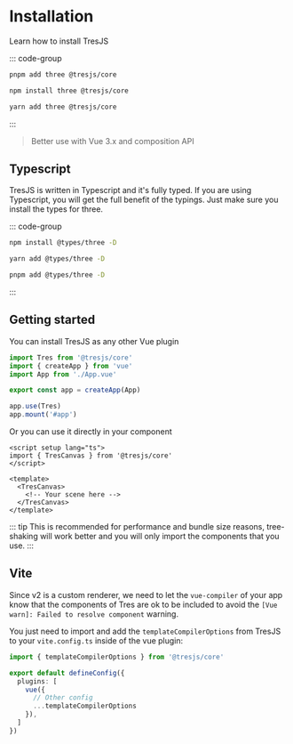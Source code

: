 # Installation

Learn how to install TresJS

::: code-group

```bash [pnpm]
pnpm add three @tresjs/core
```

```bash [npm]
npm install three @tresjs/core
```

```bash [yarn]
yarn add three @tresjs/core
```

:::

> Better use with Vue 3.x and composition API

## Typescript

TresJS is written in Typescript and it's fully typed. If you are using Typescript, you will get the full benefit of the typings. Just make sure you install the types for three.

::: code-group

```bash [npm]
npm install @types/three -D
```

```bash [yarn]
yarn add @types/three -D
```

```bash [pnpm]
pnpm add @types/three -D
```

:::

## Getting started

You can install TresJS as any other Vue plugin

```ts
import Tres from '@tresjs/core'
import { createApp } from 'vue'
import App from './App.vue'

export const app = createApp(App)

app.use(Tres)
app.mount('#app')
```

Or you can use it directly in your component

```vue
<script setup lang="ts">
import { TresCanvas } from '@tresjs/core'
</script>

<template>
  <TresCanvas>
    <!-- Your scene here -->
  </TresCanvas>
</template>
```

::: tip
This is recommended for performance and bundle size reasons, tree-shaking will work better and you will only import the components that you use.
:::

## Vite

Since v2 is a custom renderer, we need to let the `vue-compiler` of your app know that the components of Tres are ok to be included to avoid the `[Vue warn]: Failed to resolve component` warning.

You just need to import and add the `templateCompilerOptions` from TresJS to your `vite.config.ts` inside of the vue plugin:

```ts
import { templateCompilerOptions } from '@tresjs/core'

export default defineConfig({
  plugins: [
    vue({
      // Other config
      ...templateCompilerOptions
    }),
  ]
})
```
